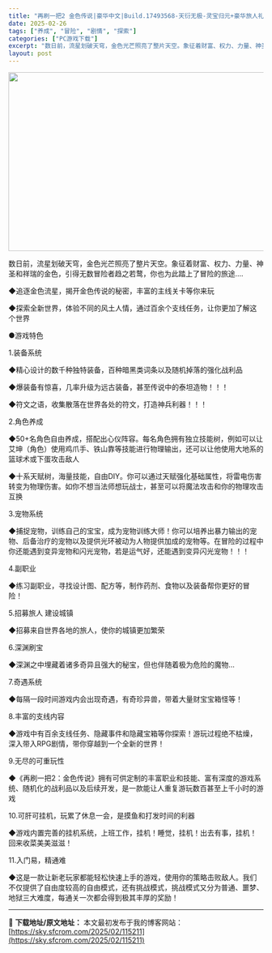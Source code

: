 ```yaml
---
title: "再刷一把2 金色传说|豪华中文|Build.17493568-天衍无极-灵宝归元+豪华旅人礼包DLC|解压即撸|"
date: 2025-02-26
tags: ["养成", "冒险", "剧情", "探索"]
categories: ["PC游戏下载"]
excerpt: "数日前，流星划破天穹，金色光芒照亮了整片天空。象征着财富、权力、力量、神圣和祥瑞的金色，引得无数冒险者趋之若鹜，你也为此踏上了冒险的旅途…. ◆追逐金色流星，揭开金色传说的秘密，丰富的主线关卡等你来玩 ◆探索全新世界，体验不同的风土人情，通过百余个支线任务，让你更加了解这个世界 ●游戏特色 1.装备&hellip;"
layout: post
---
```


<img class="aligncenter size-full wp-image-115198" src="https://sky.sfcrom.com/wp-content/uploads/2025/02/2025022607484244.webp" alt="" width="616" height="353" />

数日前，流星划破天穹，金色光芒照亮了整片天空。象征着财富、权力、力量、神圣和祥瑞的金色，引得无数冒险者趋之若鹜，你也为此踏上了冒险的旅途….

◆追逐金色流星，揭开金色传说的秘密，丰富的主线关卡等你来玩

◆探索全新世界，体验不同的风土人情，通过百余个支线任务，让你更加了解这个世界

●游戏特色

1.装备系统

◆精心设计的数千种独特装备，百种暗黑类词条以及随机掉落的强化战利品

◆爆装备有惊喜，几率升级为远古装备，甚至传说中的泰坦造物！！！

◆符文之语，收集散落在世界各处的符文，打造神兵利器！！！

2.角色养成

◆50+名角色自由养成，搭配出心仪阵容。每名角色拥有独立技能树，例如可以让艾坤（角色）使用鸡爪手、铁山靠等技能进行物理输出，还可以让他使用大地系的篮球术或下蛋攻击敌人

◆十系天赋树，海量技能，自由DIY。你可以通过天赋强化基础属性，将雷电伤害转变为物理伤害。如你不想当法师想玩战士，甚至可以将魔法攻击和你的物理攻击互换

3.宠物系统

◆捕捉宠物，训练自己的宝宝，成为宠物训练大师！你可以培养出暴力输出的宠物、后备治疗的宠物以及提供光环被动为人物提供加成的宠物等。在冒险的过程中你还能遇到变异宠物和闪光宠物，若是运气好，还能遇到变异闪光宠物！！！

4.副职业

◆练习副职业，寻找设计图、配方等，制作药剂、食物以及装备帮你更好的冒险！

5.招募旅人 建设城镇

◆招募来自世界各地的旅人，使你的城镇更加繁荣

6.深渊刷宝

◆深渊之中埋藏着诸多奇异且强大的秘宝，但也伴随着极为危险的魔物…

7.奇遇系统

◆每隔一段时间游戏内会出现奇遇，有奇珍异兽，带着大量财宝宝箱怪等！

8.丰富的支线内容

◆游戏中有百余支线任务、隐藏事件和隐藏宝箱等你探索！游玩过程绝不枯燥，深入带入RPG剧情，带你穿越到一个全新的世界！

9.无尽的可重玩性

◆《再刷一把2：金色传说》拥有可供定制的丰富职业和技能、富有深度的游戏系统、随机化的战利品以及后续开发，是一款能让人重复游玩数百甚至上千小时的游戏

10.可肝可挂机，玩累了休息一会，是摸鱼和打发时间的利器

◆游戏内置完善的挂机系统，上班工作，挂机！睡觉，挂机！出去有事，挂机！回来收菜美美滋滋！

11.入门易，精通难

◆这是一款让新老玩家都能轻松快速上手的游戏，使用你的策略击败敌人。我们不仅提供了自由度较高的自由模式，还有挑战模式，挑战模式又分为普通、噩梦、地狱三大难度，每通关一次都会得到极其丰厚的奖励！

---
📖 **下载地址/原文地址：** 本文最初发布于我的博客网站：[https://sky.sfcrom.com/2025/02/115211](https://sky.sfcrom.com/2025/02/115211)
